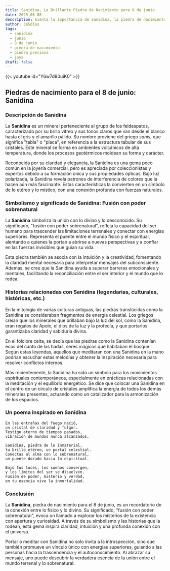 ```yaml
---
title: Sanidina, La Brillante Piedra de Nacimiento para 8 de junio
date: 2025-06-08
description: Sienta la importancia de Sanidina, la piedra de nacimiento de 8 de junio que simboliza Fusión con poder sobrenatural. Deje que su belleza y significado iluminen su día.
author: 365días
tags:
  - sanidina
  - junio
  - 8 de junio
  - piedra de nacimiento
  - piedra preciosa
  - joya
draft: false
---
```


{{< youtube id="Y6w7d80uiK0" >}}

## Piedras de nacimiento para el 8 de junio: Sanidina

### Descripción de Sanidina

La **Sanidina** es un mineral perteneciente al grupo de los feldespatos, caracterizado por su brillo vítreo y sus tonos claros que van desde el blanco hasta el gris y el amarillo pálido. Su nombre proviene del griego _sanis_, que significa "tabla" o "placa", en referencia a la estructura tabular de sus cristales. Este mineral se forma en ambientes volcánicos de alta temperatura, donde los procesos geotérmicos moldean su forma y carácter.

Reconocida por su claridad y elegancia, la Sanidina es una gema poco común en la joyería comercial, pero es apreciada por coleccionistas y expertos debido a su formación única y sus propiedades ópticas. Bajo luz polarizada, la Sanidina revela patrones de interferencia de colores que la hacen aún más fascinante. Estas características la convierten en un símbolo de lo etéreo y lo místico, con una conexión profunda con fuerzas naturales.

### Simbolismo y significado de Sanidina: Fusión con poder sobrenatural

La **Sanidina** simboliza la unión con lo divino y lo desconocido. Su significado, "fusión con poder sobrenatural", refleja la capacidad del ser humano para trascender las limitaciones terrenales y conectar con energías superiores. Representa el puente entre el mundo físico y el espiritual, alentando a quienes la portan a abrirse a nuevas perspectivas y a confiar en las fuerzas invisibles que guían su vida.

Esta piedra también se asocia con la intuición y la creatividad, fomentando la claridad mental necesaria para interpretar mensajes del subconsciente. Además, se cree que la Sanidina ayuda a superar barreras emocionales y mentales, facilitando la reconciliación entre el ser interior y el mundo que lo rodea.

### Historias relacionadas con Sanidina (legendarias, culturales, históricas, etc.)

En la mitología de varias culturas antiguas, las piedras translúcidas como la Sanidina se consideraban fragmentos de energía celestial. Los griegos creían que los minerales que brillaban bajo la luz del sol, como la Sanidina, eran regalos de Apolo, el dios de la luz y la profecía, y que portarlos garantizaba claridad y sabiduría divina.

En el folclore celta, se decía que las piedras como la Sanidina contenían ecos del canto de las hadas, seres mágicos que habitaban el bosque. Según estas leyendas, aquellos que meditaran con una Sanidina en la mano podrían escuchar estas melodías y obtener la inspiración necesaria para resolver conflictos internos.

Más recientemente, la Sanidina ha sido un símbolo para los movimientos espirituales contemporáneos, especialmente en prácticas relacionadas con la meditación y el equilibrio energético. Se dice que colocar una Sanidina en el centro de un círculo de cristales amplifica la energía de todos los demás minerales presentes, actuando como un catalizador para la armonización de los espacios.

### Un poema inspirado en Sanidina

```
En las entrañas del fuego nació,  
un cristal de claridad y fulgor.  
Testigo eterno de tiempos pasados,  
vibración de mundos nunca alcanzados.  

Sanidina, piedra de lo inmaterial,  
tu brillo etéreo, un portal celestial.  
Conectas al alma con lo sobrenatural,  
un puente dorado hacia lo espiritual.  

Bajo tus luces, los sueños convergen,  
y los límites del ser se disuelven.  
Fusión de poder, misterio y verdad,  
en tu esencia vive la inmortalidad.  
```

### Conclusión

La **Sanidina**, piedra de nacimiento para el 8 de junio, es un recordatorio de la conexión entre lo físico y lo divino. Su significado, "fusión con poder sobrenatural", evoca un llamado a explorar los misterios de la existencia con apertura y curiosidad. A través de su simbolismo y las historias que la rodean, esta gema inspira claridad, intuición y una profunda conexión con el universo.

Portar o meditar con Sanidina no solo invita a la introspección, sino que también promueve un vínculo único con energías superiores, guiando a las personas hacia la trascendencia y el autoconocimiento. Al abrazar su mensaje, uno puede descubrir la verdadera esencia de la unión entre el mundo terrenal y lo sobrenatural.